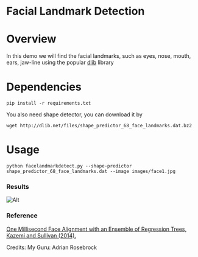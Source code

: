 # Facial Landmark Detection 

# Overview
In this demo we will find the facial landmarks, such as eyes, nose, mouth, ears, jaw-line using the popular [dlib](http://dlib.net/) library

# Dependencies
```pip install -r requirements.txt```

You also need shape detector, you can download it by 
```
wget http://dlib.net/files/shape_predictor_68_face_landmarks.dat.bz2
```
# Usage
 ```
 python facelandmarkdetect.py --shape-predictor shape_predictor_68_face_landmarks.dat --image images/face1.jpg
```
### Results
![Alt](results/result_m.png "Title")


### Reference
[One Millisecond Face Alignment with an Ensemble of Regression Trees, Kazemi and Sullivan (2014).](https://pdfs.semanticscholar.org/d78b/6a5b0dcaa81b1faea5fb0000045a62513567.pdf)


Credits: My Guru: Adrian Rosebrock 
